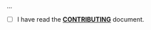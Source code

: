 <!--- Provide a general summary of your changes in the Title above -->

...

- [ ] I have read the **[CONTRIBUTING](https://github.com/laravel-css-inliner/css-inliner/blob/main/.github/CONTRIBUTING.md)** document.
